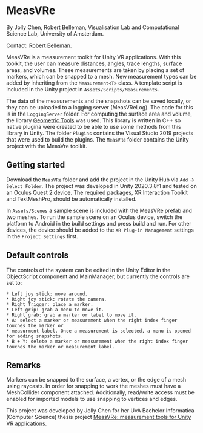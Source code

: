 # MeasVRe
By Jolly Chen, Robert Belleman, Visualisation Lab and Computational Science Lab, University of Amsterdam.

Contact: [Robert Belleman](mailto:R.G.Belleman_at_uva.nl).

MeasVRe is a measurement toolkit for Unity VR applications. With this toolkit, the user can measure
distances, angles, trace lengths, surface areas, and volumes. These measurements are taken by
placing a set of markers, which can be snapped to a mesh. New measurement types can be added by
inheriting from the ``Measurement<T>`` class. A template script is included in the Unity project
in `Assets/Scripts/Measurements`.

The data of the measurements and the snapshots can be saved locally, or they can be uploaded to a
logging server (MeasVReLog). The code for this is in the `LoggingServer` folder. For computing
the surface area and volume, the library
[Geometric Tools](https://github.com/davideberly/GeometricTools/tree/master/GTE) was used. This
library is written in C++ so native plugina were created to be able to use some methods from this
library in Unity. The folder `Plugins` contains the Visual Studio 2019 projects that were used to
build the plugins. The `MeasVRe` folder contains the Unity project with the MeasVre toolkit.

## Getting started
Download the `MeasVRe` folder and add the project in the Unity Hub via `Add` -> `Select Folder`.
The project was developed in Unity 2020.3.8f1 and tested on an Oculus Quest 2 device. The
required packages, XR Interaction Toolkit and TextMeshPro, should be automatically installed.

In `Assets/Scenes` a sample scene is included with the MeasVRe prefab and two meshes. To run the
sample scene on an Oculus device, switch the platform to Android in the build settings and press
build and run. For other devices, the device should be added to the `XR Plug-in Management` settings
in the `Project Settings` first.

## Default controls
The controls of the system can be edited in the Unity Editor in the ObjectScript component and
MainManager, but currently the controls are set to:

    * Left joy stick: move around.
    * Right joy stick: rotate the camera.
    * Right Trigger: place a marker.
    * Left grip: grab a menu to move it.
    * Right grab: grab a marker or label to move it.
    * A: select a marker or measurement when the right index finger touches the marker or
    * measurment label. Once a measurement is selected, a menu is opened for adding snapshots.
    * B + Y: delete a marker or measurement when the right index finger touches the marker or measurement label.

## Remarks
Markers can be snapped to the surface, a vertex, or the edge of a mesh using raycasts.
In order for snapping to work the meshes must have a MeshCollider component attached. Additionally,
read/write access must be enabled for imported models to use snapping to vertices and edges.

This project was developed by Jolly Chen for her UvA Bachelor Informatica (Computer Science) thesis project
[MeasVRe: measurement tools for Unity VR applications](https://scripties.uba.uva.nl/search?id=722538).

